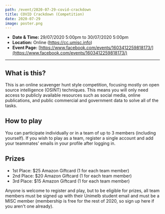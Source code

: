 ```yaml
---
path: /event/2020-07-29-covid-crackdown
title: COVID Crackdown (Competition)
date: 2020-07-29
image: poster.png
---
```


- **Date & Time:** 29/07/2020 5:00pm to 30/07/2020 5:00pm
- **Location:** Online (https://cc.umisc.info)
- **Event Page:** [https://www.facebook.com/events/1603412259818173/](https://www.facebook.com/events/1603412259818173/)

---

## What is this?

This is an online scavenger hunt style competition, focusing mostly on open source intelligence (OSINT) techniques. This means you will only need access to publicly available resources such as social media, online publications, and public commercial and government data to solve all of the tasks.

## How to play

You can participate individually or in a team of up to 3 members (including yourself). If you wish to play as a team, register a single account and add your teammates' emails in your profile after logging in.

## Prizes
- 1st Place: $25 Amazon Giftcard (1 for each team member)
- 2nd Place: $20 Amazon Giftcard (1 for each team member)
- 3rd Place: $15 Amazon Giftcard (1 for each team member)

Anyone is welcome to register and play, but to be eligible for prizes, all team members must be signed up with their Unimelb student email and must be a MISC member (membership is free for the rest of 2020, so sign up here if you aren't one already).
